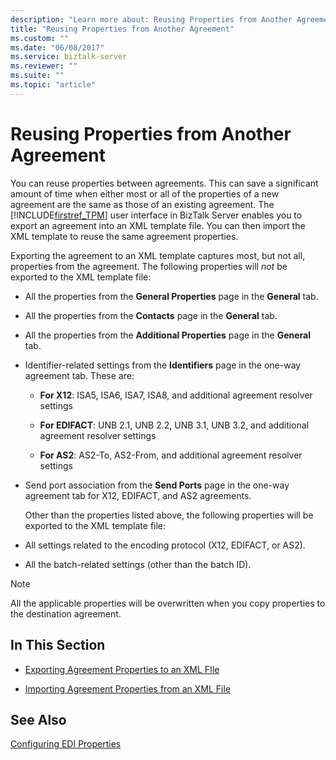 ```yaml
---
description: "Learn more about: Reusing Properties from Another Agreement"
title: "Reusing Properties from Another Agreement"
ms.custom: ""
ms.date: "06/08/2017"
ms.service: biztalk-server
ms.reviewer: ""
ms.suite: ""
ms.topic: "article"
---
```

# Reusing Properties from Another Agreement
You can reuse properties between agreements. This can save a significant amount of time when either most or all of the properties of a new agreement are the same as those of an existing agreement. The [!INCLUDE[firstref_TPM](../includes/firstref-tpm-md.md)] user interface in BizTalk Server enables you to export an agreement into an XML template file. You can then import the XML template to reuse the same agreement properties.  
  
 Exporting the agreement to an XML template captures most, but not all, properties from the agreement. The following properties will *not* be exported to the XML template file:  
  
- All the properties from the **General Properties** page in the **General** tab.  
  
- All the properties from the **Contacts** page in the **General** tab.  
  
- All the properties from the **Additional Properties** page in the **General** tab.  
  
- Identifier-related settings from the **Identifiers** page in the one-way agreement tab. These are:  
  
  -   **For X12**: ISA5, ISA6, ISA7, ISA8, and additional agreement resolver settings  
  
  -   **For EDIFACT**: UNB 2.1, UNB 2.2, UNB 3.1, UNB 3.2, and additional agreement resolver settings  
  
  -   **For AS2**: AS2-To, AS2-From, and additional agreement resolver settings  
  
- Send port association from the **Send Ports** page in the one-way agreement tab for X12, EDIFACT, and AS2 agreements.  
  
  Other than the properties listed above, the following properties will be exported to the XML template file:  
  
- All settings related to the encoding protocol (X12, EDIFACT, or AS2).  
  
- All the batch-related settings (other than the batch ID).  
  
> [!NOTE]
>  All the applicable properties will be overwritten when you copy properties to the destination agreement.  
  
## In This Section  
  
-   [Exporting Agreement Properties to an XML FIle](../core/exporting-agreement-properties-to-an-xml-file.md)  
  
-   [Importing Agreement Properties from an XML File](../core/importing-agreement-properties-from-an-xml-file.md)  
  
## See Also  
 [Configuring EDI Properties](../core/configuring-edi-properties.md)
